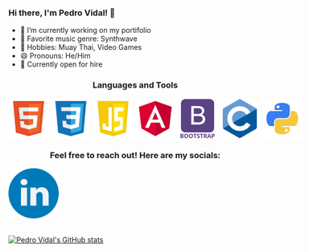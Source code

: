 ### Hi there, I'm Pedro Vidal! 👋

- 🔭 I’m currently working on my portifolio
- 🎵 Favorite music genre: Synthwave
- 🥋 Hobbies: Muay Thai, Video Games
- 😄 Pronouns: He/Him
- 💼 Currently open for hire

<h3 align="center">Languages and Tools</h3>
<div align="center" style="display: flex; align-items: center">
  <img src="./HTML5 Logo.png" alt="HTML" style="width: 80px; height: auto"\>
  &nbsp;
  &nbsp;
  &nbsp;
  <img src="./CSS Logo.png" alt="CSS" style="width: 80px; height: auto"\>
  &nbsp;
  &nbsp;
  &nbsp;
  <img src="./Javascript Logo.png" alt="Javascript" style="width: 80px; height: auto"\>
  &nbsp;
  &nbsp;
  &nbsp;
  <img src="./Angular Logo.png" alt="Angular" style="width: 80px; height: auto"\>
  &nbsp;
  &nbsp;
  &nbsp;
  <img src="./Bootstrap Logo.png" alt="Bootstrap" style="width: 80px; height: auto"\>
  &nbsp;
  &nbsp;
  &nbsp;
  <img src="./C Logo.png" alt="C" style="width: 80px; height: auto"\>
  &nbsp;
  &nbsp;
  &nbsp;
  <img src="./Python Logo.png" alt="Python" style="width: 80px; height: auto"\>
</div>

<h3 align="center">Feel free to reach out! Here are my socials:</h3>
<div align="center" style="display: flex; align-items: center">
  <a href="https://www.linkedin.com/in/pedro-c-vidal/"><img src="./LinkedIn Logo.png" alt="LinkedIn" style="width: 100px; height: auto"\></a>
</div>
&nbsp;
&nbsp;
&nbsp;

[![Pedro Vidal's GitHub stats](https://github-readme-stats.vercel.app/api?username=PedroVidal27&theme=midnight-purple)](https://github.com/anuraghazra/github-readme-stats)
